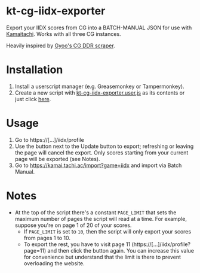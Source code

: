 # kt-cg-iidx-exporter

Export your IIDX scores from CG into a BATCH-MANUAL JSON for use with [Kamaitachi](https://kamai.tachi.ac/). Works with all three CG instances.

Heavily inspired by [Gyoo's CG DDR scraper](https://gist.github.com/Gyoo/b8be5590bc96c4a6f141ea63ff32fcc7).

# Installation

1. Install a userscript manager (e.g. Greasemonkey or Tampermonkey).
2. Create a new script with [kt-cg-iidx-exporter.user.js](https://github.com/tranq88/kt-cg-iidx-exporter/blob/main/kt-cg-iidx-exporter.user.js) as its contents or just click [here](https://github.com/tranq88/kt-cg-iidx-exporter/raw/refs/heads/main/kt-cg-iidx-exporter.user.js).

# Usage

1. Go to https://[...]/iidx/profile
2. Use the button next to the Update button to export; refreshing or leaving the page will cancel the export. Only scores starting from your current page will be exported (see Notes).
3. Go to https://kamai.tachi.ac/import?game=iidx and import via Batch Manual.

# Notes

- At the top of the script there's a constant `PAGE_LIMIT` that sets the maximum number of pages the script will read at a time. For example, suppose you're on page 1 of 20 of your scores.
  - If `PAGE_LIMIT` is set to `10`, then the script will only export your scores from pages 1 to 10.
  - To export the rest, you have to visit page 11 (https://[...]/iidx/profile?page=11) and then click the button again. You can increase this value for convenience but understand that the limit is there to prevent overloading the website.
